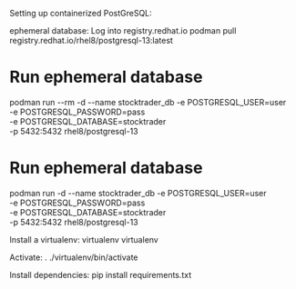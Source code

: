 Setting up containerized PostGreSQL: 

ephemeral database: 
Log into registry.redhat.io
podman pull registry.redhat.io/rhel8/postgresql-13:latest

# Run ephemeral database
podman run --rm -d --name stocktrader_db -e POSTGRESQL_USER=user \
       -e POSTGRESQL_PASSWORD=pass \
       -e POSTGRESQL_DATABASE=stocktrader \
       -p 5432:5432 rhel8/postgresql-13

# Run ephemeral database
podman run -d --name stocktrader_db -e POSTGRESQL_USER=user \
       -e POSTGRESQL_PASSWORD=pass \
       -e POSTGRESQL_DATABASE=stocktrader \
       -p 5432:5432 rhel8/postgresql-13

Install a virtualenv: 
virtualenv virtualenv

Activate: 
. ./virtualenv/bin/activate

Install dependencies: 
pip install requirements.txt

